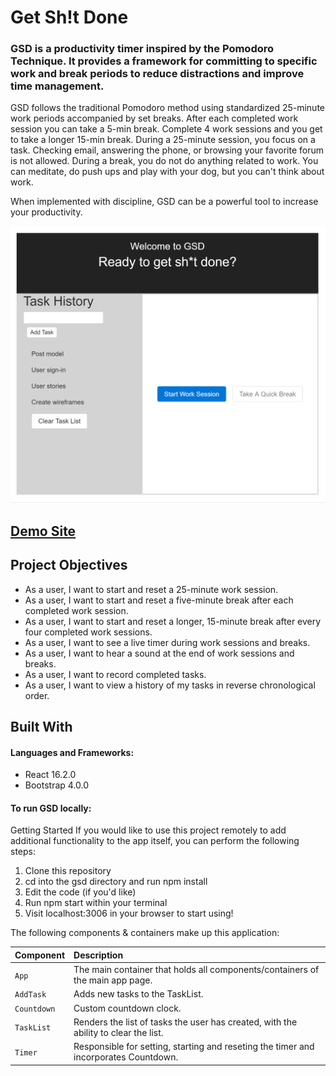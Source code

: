 

# Get Sh!t Done

### GSD is a productivity timer inspired by the Pomodoro Technique. It provides a framework for committing to specific work and break periods to reduce distractions and improve time management.

GSD follows the traditional Pomodoro method using standardized 25-minute work periods accompanied by set breaks. After each completed work session you can take a 5-min break. Complete 4 work sessions and you get to take a longer 15-min break. During a 25-minute session, you focus on a task. Checking email, answering the phone, or browsing your favorite forum is not allowed. During a break, you do not do anything related to work. You can meditate, do push ups and play with your dog, but you can't think about work.

When implemented with discipline, GSD can be a powerful tool to increase your productivity.

![](./start_task.gif)

## [Demo Site](http://gsd-app-nwyll.s3-website-us-east-1.amazonaws.com/)

## Project Objectives

- As a user, I want to start and reset a 25-minute work session.
- As a user, I want to start and reset a five-minute break after each completed work session.
- As a user, I want to start and reset a longer, 15-minute break after every four completed work sessions.
- As a user, I want to see a live timer during work sessions and breaks.
- As a user, I want to hear a sound at the end of work sessions and breaks.
- As a user, I want to record completed tasks.
- As a user, I want to view a history of my tasks in reverse chronological order.

## Built With

#### Languages and Frameworks:
- React 16.2.0
- Bootstrap 4.0.0

#### To run GSD locally:

Getting Started
If you would like to use this project remotely to add additional functionality to the app itself, you can perform the following steps:

1. Clone this repository
2. cd into the gsd directory and run npm install
3. Edit the code (if you'd like)
4. Run npm start within your terminal
5. Visit localhost:3006 in your browser to start using!

The following components & containers make up this application:

| **Component** | **Description** |
| :--- | :--- |
| `App` | The main container that holds all components/containers of the main app page. |
| `AddTask` | Adds new tasks to the TaskList. |
| `Countdown` | Custom countdown clock. |
| `TaskList` | Renders the list of tasks the user has created, with the ability to clear the list. |
| `Timer` | Responsible for setting, starting and reseting the timer and incorporates Countdown. |
